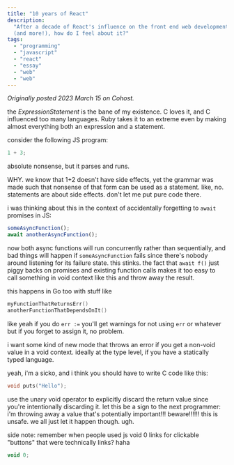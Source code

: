 ```yaml
---
title: "10 years of React"
description:
  "After a decade of React's influence on the front end web development space
  (and more!), how do I feel about it?"
tags:
  - "programming"
  - "javascript"
  - "react"
  - "essay"
  - "web"
  - "web"
---
```


_Originally posted 2023 March 15 on Cohost._

the _ExpressionStatement_ is the bane of my existence. C loves it, and C
influenced too many languages. Ruby takes it to an extreme even by making almost
everything both an expression and a statement.

consider the following JS program:

```js
1 + 3;
```

absolute nonsense, but it parses and runs.

WHY. we know that 1+2 doesn't have side effects, yet the grammar was made such
that nonsense of that form can be used as a statement. like, no. statements are
about side effects. don't let me put pure code there.

i was thinking about this in the context of accidentally forgetting to `await`
promises in JS:

```js
someAsyncFunction();
await anotherAsyncFunction();
```

now both async functions will run concurrently rather than sequentially, and bad
things will happen if `someAsyncFunction` fails since there's nobody around
listening for its failure state. this stinks. the fact that `await f()` just
piggy backs on promises and existing function calls makes it too easy to call
something in void context like this and throw away the result.

this happens in Go too with stuff like

```go
myFunctionThatReturnsErr()
anotherFunctionThatDependsOnIt()
```

like yeah if you do `err :=` you'll get warnings for not using `err` or whatever
but if you forget to assign it, no problem.

i want some kind of new mode that throws an error if you get a non-void value in
a void context. ideally at the type level, if you have a statically typed
language.

yeah, i'm a sicko, and i think you should have to write C code like this:

```c
void puts("Hello");
```

use the unary void operator to explicitly discard the return value since you're
intentionally discarding it. let this be a sign to the next programmer: i'm
throwing away a value that's potentially important!!! beware!!!!!! this is
unsafe. we all just let it happen though. ugh.

side note: remember when people used js void 0 links for clickable "buttons"
that were technically links? haha

```js
void 0;
```
